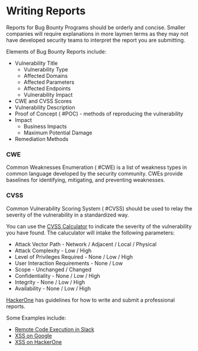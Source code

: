 # Writing Reports

Reports for Bug Bounty Programs should be orderly and concise. Smaller companies will require explanations in more laymen terms as they may not have developed security teams to interpret the report you are submitting.

Elements of Bug Bounty Reports include:

- Vulnerability Title
	- Vulnerability Type
	- Affected Domains
	- Affected Parameters
	- Affected Endpoints
	- Vulnerability Impact
- CWE and CVSS Scores
- Vulnerability Description
- Proof of Concept ( #POC) - methods of reproducing the vulnerability
- Impact
	- Business Impacts
	- Maximum Potential Damage
- Remediation Methods

### CWE 

Common Weaknesses Enumeration ( #CWE) is a list of weakness types in common language developed by the security community. CWEs provide baselines for identifying, mitigating, and preventing weaknesses.

### CVSS

Common Vulnerability Scoring System ( #CVSS) should be used to relay the severity of the vulnerability in a standardized way.

You can use the [CVSS Calculator](https://www.first.org/cvss/calculator/3.1 'a calculator for CVSS scores') to indicate the severity of the vulnerability you have found. The caluculator will intake the following parameters:

- Attack Vector Path - Network / Adjacent / Local / Physical
- Attack Complexity - Low / High
- Level of Privileges Required - None / Low / High
- User Interaction Requirements - None / Low
- Scope - Unchanged / Changed
- Confidentiality - None / Low / High
- Integrity - None / Low / High
- Availability - None / Low / High

[HackerOne](https://docs.hackerone.com/hackers/submitting-reports.html 'report guidelines from hackerone') has guidelines for how to write and submit a professional reports.

Some Examples include:

- [Remote Code Execution in Slack](https://hackerone.com/reports/783877 'report on slack vulnerability')
- [XSS on Google](https://hackerone.com/reports/691611 'report on XXS attack on google portal')
- [XSS on HackerOne](https://hackerone.com/reports/474656 'report example for hacker one XXS vulnerability')
